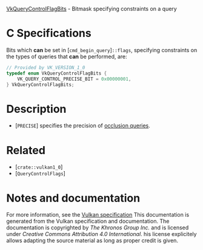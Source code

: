 [VkQueryControlFlagBits](https://www.khronos.org/registry/vulkan/specs/1.3-extensions/man/html/VkQueryControlFlagBits.html) - Bitmask specifying constraints on a query

# C Specifications
Bits which  **can**  be set in [`cmd_begin_query`]`::flags`, specifying
constraints on the types of queries that  **can**  be performed, are:
```c
// Provided by VK_VERSION_1_0
typedef enum VkQueryControlFlagBits {
    VK_QUERY_CONTROL_PRECISE_BIT = 0x00000001,
} VkQueryControlFlagBits;
```

# Description
- [`PRECISE`] specifies the precision of [occlusion queries](https://www.khronos.org/registry/vulkan/specs/1.3-extensions/html/vkspec.html#queries-occlusion).

# Related
- [`crate::vulkan1_0`]
- [`QueryControlFlags`]

# Notes and documentation
For more information, see the [Vulkan specification](https://www.khronos.org/registry/vulkan/specs/1.3-extensions/html/vkspec.html)
This documentation is generated from the Vulkan specification and documentation.
The documentation is copyrighted by *The Khronos Group Inc.* and is licensed under *Creative Commons Attribution 4.0 International*.
his license explicitely allows adapting the source material as long as proper credit is given.
        